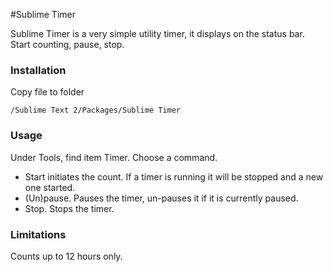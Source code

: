 #Sublime Timer

Sublime Timer is a very simple utility timer, it displays on the status bar. Start counting, pause, stop. 

### Installation

Copy file to folder

    /Sublime Text 2/Packages/Sublime Timer

### Usage

Under Tools, find item Timer. Choose a command.

 - Start initiates the count. If a timer is running it will be stopped and a new one started.
 - (Un)pause. Pauses the timer, un-pauses it if it is currently paused.
 - Stop. Stops the timer. 

### Limitations
Counts up to 12 hours only. 
